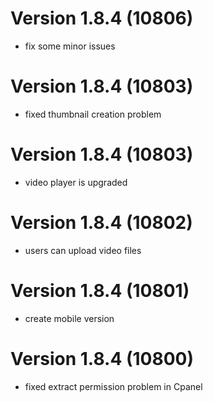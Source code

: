 # Version 1.8.4 (10806)
- fix some minor issues

# Version 1.8.4 (10803)
- fixed thumbnail creation problem

# Version 1.8.4 (10803)
- video player is upgraded

# Version 1.8.4 (10802)
- users can upload video files

# Version 1.8.4 (10801)
- create mobile version

# Version 1.8.4 (10800)
- fixed extract permission problem in Cpanel